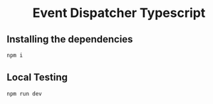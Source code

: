 <h1 align="center">Event Dispatcher Typescript</h1>

## Installing the dependencies
``` bash
npm i
```

## Local Testing
``` bash
npm run dev
```
